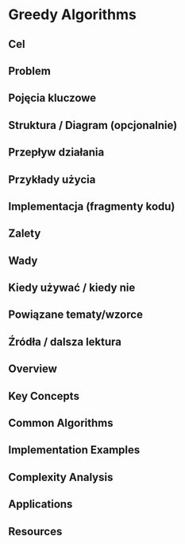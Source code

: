# Greedy Algorithms

## Cel

## Problem

## Pojęcia kluczowe

## Struktura / Diagram (opcjonalnie)

## Przepływ działania

## Przykłady użycia

## Implementacja (fragmenty kodu)

## Zalety

## Wady

## Kiedy używać / kiedy nie

## Powiązane tematy/wzorce

## Źródła / dalsza lektura


## Overview

## Key Concepts

## Common Algorithms

## Implementation Examples

## Complexity Analysis

## Applications

## Resources
